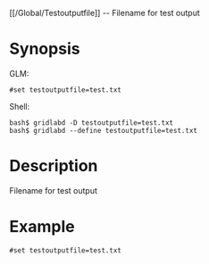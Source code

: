 [[/Global/Testoutputfile]] -- Filename for test output

# Synopsis

GLM:

~~~
#set testoutputfile=test.txt
~~~

Shell:

~~~
bash$ gridlabd -D testoutputfile=test.txt
bash$ gridlabd --define testoutputfile=test.txt
~~~

# Description

Filename for test output

# Example

~~~
#set testoutputfile=test.txt
~~~
